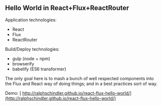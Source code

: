 Hello World in React+Flux+ReactRouter
-------------------------------------

Application technologies:

- React
- Flux
- ReactRouter

Build/Deploy technologies:

- gulp (node + npm)
- browserify
- babelify (ES6 transformer)

The only goal here is to mash a bunch of well respected components
into the Flux and React way of doing things; and in a best practices
sort of way.

Demo: [ http://ralphschindler.github.io/react-flux-hello-world/](http://ralphschindler.github.io/react-flux-hello-world/)